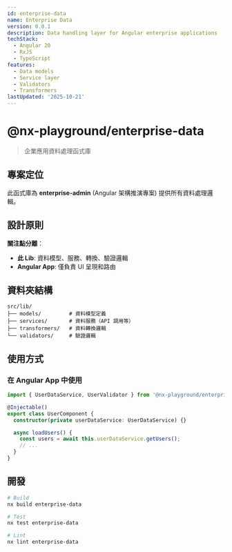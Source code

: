 ```yaml
---
id: enterprise-data
name: Enterprise Data
version: 0.0.1
description: Data handling layer for Angular enterprise applications
techStack:
  - Angular 20
  - RxJS
  - TypeScript
features:
  - Data models
  - Service layer
  - Validators
  - Transformers
lastUpdated: '2025-10-21'
---
```

# @nx-playground/enterprise-data

> 企業應用資料處理函式庫

## 專案定位

此函式庫為 **enterprise-admin** (Angular 架構推演專案) 提供所有資料處理邏輯。

## 設計原則

**關注點分離**：

- **此 Lib**: 資料模型、服務、轉換、驗證邏輯
- **Angular App**: 僅負責 UI 呈現和路由

## 資料夾結構

```
src/lib/
├── models/         # 資料模型定義
├── services/       # 資料服務（API 調用等）
├── transformers/   # 資料轉換邏輯
└── validators/     # 驗證邏輯
```

## 使用方式

### 在 Angular App 中使用

```typescript
import { UserDataService, UserValidator } from '@nx-playground/enterprise-data';

@Injectable()
export class UserComponent {
  constructor(private userDataService: UserDataService) {}

  async loadUsers() {
    const users = await this.userDataService.getUsers();
    // ...
  }
}
```

## 開發

```bash
# Build
nx build enterprise-data

# Test
nx test enterprise-data

# Lint
nx lint enterprise-data
```

